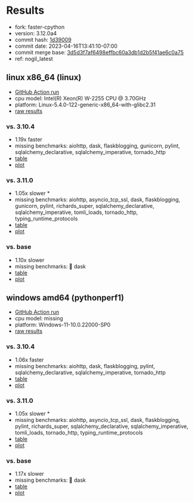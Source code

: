 # Results

- fork: faster-cpython
- version: 3.12.0a4
- commit hash: [1d39009](https://github.com/faster%2dcpython/cpython/commit/1d39009)
- commit date: 2023-04-16T13:41:10-07:00
- commit merge base: [3d5d3f7af6498effbc60a3db1d2b5f41ae6c0a75](https://github.com/faster%2dcpython/cpython/commit/3d5d3f7af6498effbc60a3db1d2b5f41ae6c0a75)
- ref: nogil_latest

## linux x86_64 (linux)

- [GitHub Action run](https://github.com/faster-cpython/benchmarking/actions/runs/4744083530)
- cpu model: Intel(R) Xeon(R) W-2255 CPU @ 3.70GHz
- platform: Linux-5.4.0-122-generic-x86_64-with-glibc2.31
- [raw results](bm-20230416-linux-x86_64-faster%252dcpython-nogil_latest-3.12.0a4-1d39009.json)

### vs. 3.10.4

- 1.19x faster
- missing benchmarks: aiohttp, dask, flaskblogging, gunicorn, pylint, sqlalchemy_declarative, sqlalchemy_imperative, tornado_http
- [table](bm-20230416-linux-x86_64-faster%252dcpython-nogil_latest-3.12.0a4-1d39009-vs-3.10.4.md)
- [plot](bm-20230416-linux-x86_64-faster%252dcpython-nogil_latest-3.12.0a4-1d39009-vs-3.10.4.png)

### vs. 3.11.0

- 1.05x slower \*
- missing benchmarks: aiohttp, asyncio_tcp_ssl, dask, flaskblogging, gunicorn, pylint, richards_super, sqlalchemy_declarative, sqlalchemy_imperative, tomli_loads, tornado_http, typing_runtime_protocols
- [table](bm-20230416-linux-x86_64-faster%252dcpython-nogil_latest-3.12.0a4-1d39009-vs-3.11.0.md)
- [plot](bm-20230416-linux-x86_64-faster%252dcpython-nogil_latest-3.12.0a4-1d39009-vs-3.11.0.png)

### vs. base

- 1.10x slower
- missing benchmarks: 🔴 dask
- [table](bm-20230416-linux-x86_64-faster%252dcpython-nogil_latest-3.12.0a4-1d39009-vs-base.md)
- [plot](bm-20230416-linux-x86_64-faster%252dcpython-nogil_latest-3.12.0a4-1d39009-vs-base.png)

## windows amd64 (pythonperf1)

- [GitHub Action run](https://github.com/faster-cpython/benchmarking/actions/runs/4744088784)
- cpu model: missing
- platform: Windows-11-10.0.22000-SP0
- [raw results](bm-20230416-pythonperf1-amd64-faster%252dcpython-nogil_latest-3.12.0a4-1d39009.json)

### vs. 3.10.4

- 1.06x faster
- missing benchmarks: aiohttp, dask, flaskblogging, pylint, sqlalchemy_declarative, sqlalchemy_imperative, tornado_http
- [table](bm-20230416-pythonperf1-amd64-faster%252dcpython-nogil_latest-3.12.0a4-1d39009-vs-3.10.4.md)
- [plot](bm-20230416-pythonperf1-amd64-faster%252dcpython-nogil_latest-3.12.0a4-1d39009-vs-3.10.4.png)

### vs. 3.11.0

- 1.05x slower \*
- missing benchmarks: aiohttp, asyncio_tcp_ssl, dask, flaskblogging, pylint, richards_super, sqlalchemy_declarative, sqlalchemy_imperative, tomli_loads, tornado_http, typing_runtime_protocols
- [table](bm-20230416-pythonperf1-amd64-faster%252dcpython-nogil_latest-3.12.0a4-1d39009-vs-3.11.0.md)
- [plot](bm-20230416-pythonperf1-amd64-faster%252dcpython-nogil_latest-3.12.0a4-1d39009-vs-3.11.0.png)

### vs. base

- 1.17x slower
- missing benchmarks: 🔴 dask
- [table](bm-20230416-pythonperf1-amd64-faster%252dcpython-nogil_latest-3.12.0a4-1d39009-vs-base.md)
- [plot](bm-20230416-pythonperf1-amd64-faster%252dcpython-nogil_latest-3.12.0a4-1d39009-vs-base.png)

